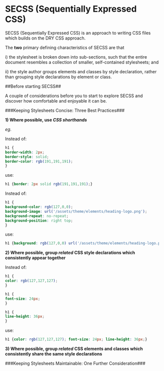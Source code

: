 # SECSS (Sequentially Expressed CSS)
SECSS (Sequentially Expressed CSS) is an approach to writing CSS files which builds on the DRY CSS approach.

The **two** primary defining characteristics of SECSS are that

i) the stylesheet is broken down into sub-sections, such that the entire document resembles a collection of smaller, self-contained stylesheets; and

ii) the style author groups elements and classes by style declaration, rather than grouping style declarations by element or class.

##Before starting SECSS##

A couple of considerations before you to start to explore SECSS and discover how comfortable and enjoyable it can be. 

###Keeping Stylesheets Concise: Three Best Practices###

**1) Where possible, use *CSS shorthands***

*eg.*

Instead of:

``` css
h1 {
border-width: 2px;
border-style: solid;
border-color: rgb(191,191,191);
}
```

use:

``` css
h1 {border: 2px solid rgb(191,191,191);}
```

Instead of:

``` css
h1 {
background-color: rgb(127,0,0);
background-image: url('/assets/theme/elements/heading-logo.png');
background-repeat: no-repeat;
background-position: right top;
}
```

use:

``` css
h1 {background: rgb(127,0,0) url('/assets/theme/elements/heading-logo.png') no-repeat right top;}
```


**2) Where possible, group *related* CSS style declarations which consistently appear together**

Instead of:

``` css
h1 {
color: rgb(127,127,127);
}

h1 {
font-size: 24px;
}

h1 {
line-height: 36px;
}
```

use:

``` css
h1 {color: rgb(127,127,127); font-size: 24px; line-height: 36px;}
```

**3) Where possible, group *related* CSS elements and classes which consistently share the same style declarations**

###Keeping Stylesheets Maintainable: One Further Consideration###
